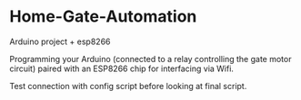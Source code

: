 # Home-Gate-Automation
Arduino project + esp8266

Programming your Arduino (connected to a relay controlling the gate motor circuit) paired with an ESP8266 chip for interfacing via Wifi. 

Test connection with config script before looking at final script. 

